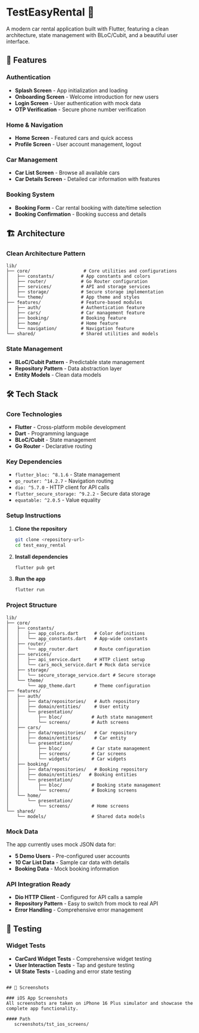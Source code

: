 # TestEasyRental 🚗

A modern car rental application built with Flutter, featuring a clean architecture, state management with BLoC/Cubit, and a beautiful user interface.

## 📱 Features

###  Authentication
- **Splash Screen** - App initialization and loading
- **Onboarding Screen** - Welcome introduction for new users
- **Login Screen** - User authentication with mock data
- **OTP Verification** - Secure phone number verification

###  Home & Navigation
- **Home Screen** - Featured cars and quick access
- **Profile Screen** - User account management, logout

### Car Management
- **Car List Screen** - Browse all available cars
- **Car Details Screen** - Detailed car information with features

###  Booking System
- **Booking Form** - Car rental booking with date/time selection
- **Booking Confirmation** - Booking success and details

## 🏗️ Architecture

### Clean Architecture Pattern
```
lib/
├── core/                    # Core utilities and configurations
│   ├── constants/          # App constants and colors
│   ├── router/             # Go Router configuration
│   ├── services/           # API and storage services
│   ├── storage/            # Secure storage implementation
│   └── theme/              # App theme and styles
├── features/               # Feature-based modules
│   ├── auth/               # Authentication feature
│   ├── cars/               # Car management feature
│   ├── booking/            # Booking feature
│   ├── home/               # Home feature
│   └── navigation/         # Navigation feature
└── shared/                 # Shared utilities and models
```

### State Management
- **BLoC/Cubit Pattern** - Predictable state management
- **Repository Pattern** - Data abstraction layer
- **Entity Models** - Clean data models

## 🛠️ Tech Stack

### Core Technologies
- **Flutter** - Cross-platform mobile development
- **Dart** - Programming language
- **BLoC/Cubit** - State management
- **Go Router** - Declarative routing

### Key Dependencies
- `flutter_bloc: ^8.1.6` - State management
- `go_router: ^14.2.7` - Navigation routing
- `dio: ^5.7.0` - HTTP client for API calls
- `flutter_secure_storage: ^9.2.2` - Secure data storage
- `equatable: ^2.0.5` - Value equality

### Setup Instructions

1. **Clone the repository**
   ```bash
   git clone <repository-url>
   cd test_easy_rental
   ```

2. **Install dependencies**
   ```bash
   flutter pub get
   ```

3. **Run the app**
   ```bash
   flutter run
   ```

### Project Structure
```
lib/
├── core/
│   ├── constants/
│   │   ├── app_colors.dart      # Color definitions
│   │   └── app_constants.dart   # App-wide constants
│   ├── router/
│   │   └── app_router.dart      # Route configuration
│   ├── services/
│   │   ├── api_service.dart     # HTTP client setup
│   │   └── cars_mock_service.dart # Mock data service
│   ├── storage/
│   │   └── secure_storage_service.dart # Secure storage
│   └── theme/
│       └── app_theme.dart       # Theme configuration
├── features/
│   ├── auth/
│   │   ├── data/repositories/   # Auth repository
│   │   ├── domain/entities/     # User entity
│   │   └── presentation/
│   │       ├── bloc/           # Auth state management
│   │       └── screens/        # Auth screens
│   ├── cars/
│   │   ├── data/repositories/   # Car repository
│   │   ├── domain/entities/     # Car entity
│   │   └── presentation/
│   │       ├── bloc/           # Car state management
│   │       ├── screens/        # Car screens
│   │       └── widgets/        # Car widgets
│   ├── booking/
│   │   ├── data/repositories/   # Booking repository
│   │   ├── domain/entities/   # Booking entities
│   │   └── presentation/
│   │       ├── bloc/           # Booking state management
│   │       └── screens/        # Booking screens
│   └── home/
│       └── presentation/
│           └── screens/        # Home screens
└── shared/
    └── models/                 # Shared data models
```

### Mock Data
The app currently uses mock JSON data for:
- **5 Demo Users** - Pre-configured user accounts
- **10 Car List Data** - Sample car data with details
- **Booking Data** - Mock booking information

### API Integration Ready
- **Dio HTTP Client** - Configured for API calls a sample
- **Repository Pattern** - Easy to switch from mock to real API
- **Error Handling** - Comprehensive error management

## 🧪 Testing

### Widget Tests
- **CarCard Widget Tests** - Comprehensive widget testing
- **User Interaction Tests** - Tap and gesture testing
- **UI State Tests** - Loading and error state testing

```

## 📱 Screenshots

### iOS App Screenshots
All screenshots are taken on iPhone 16 Plus simulator and showcase the complete app functionality.

#### Path 
   screenshots/tst_ios_screens/

